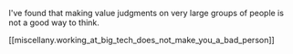 
I've found that making value judgments on very large groups of people is not a good way to think.

[[miscellany.working_at_big_tech_does_not_make_you_a_bad_person]]
